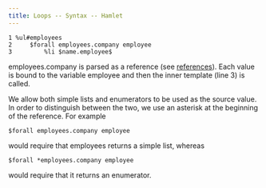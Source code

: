 ```yaml
---
title: Loops -- Syntax -- Hamlet
---
```

    1 %ul#employees
    2     $forall employees.company employee
    3         %li $name.employee$

employees.company is parsed as a reference (see [references](references.html)). Each value is bound to the variable employee and then the inner template (line 3) is called.

We allow both simple lists and enumerators to be used as the source value. In order to distinguish between the two, we use an asterisk at the beginning of the reference. For example

    $forall employees.company employee

would require that employees returns a simple list, whereas

    $forall *employees.company employee

would require that it returns an enumerator.
